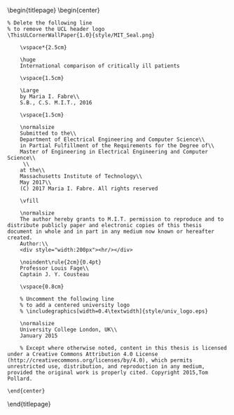 <!-- 
This is the Latex-heavy title page. 
People outside UCL may want to remove the header logo 
and add the centred logo
-->

\begin{titlepage}
    \begin{center}

    % Delete the following line
    % to remove the UCL header logo
    \ThisULCornerWallPaper{1.0}{style/MIT_Seal.png}
        
        \vspace*{2.5cm}
        
        \huge
        International comparison of critically ill patients
        
        \vspace{1.5cm}
        
        \Large
        by Maria I. Fabre\\
        S.B., C.S. M.I.T., 2016

        \vspace{1.5cm}

        \normalsize
        Submitted to the\\
        Department of Electrical Engineering and Computer Science\\
        in Partial Fulfillment of the Requirements for the Degree of\\
        Master of Engineering in Electrical Engineering and Computer Science\\
         \\
        at the\\
        Massachusetts Institute of Technology\\
        May 2017\\
        (C) 2017 Maria I. Fabre. All rights reserved
        
        \vfill
        
        \normalsize
        The author hereby grants to M.I.T. permission to reproduce and to distribute publicly paper and electronic copies of this thesis document in whole and in part in any medium now known or hereafter created.
        Author:\\
        <div style="width:200px"><hr/></div>

        \noindent\rule{2cm}{0.4pt}
        Professor Louis Fage\\
        Captain J. Y. Cousteau

        \vspace{0.8cm}

        % Uncomment the following line
        % to add a centered university logo
        % \includegraphics[width=0.4\textwidth]{style/univ_logo.eps}
        
        \normalsize
        University College London, UK\\
        January 2015

        % Except where otherwise noted, content in this thesis is licensed under a Creative Commons Attribution 4.0 License (http://creativecommons.org/licenses/by/4.0), which permits unrestricted use, distribution, and reproduction in any medium, provided the original work is properly cited. Copyright 2015,Tom Pollard.

    \end{center}
\end{titlepage}
